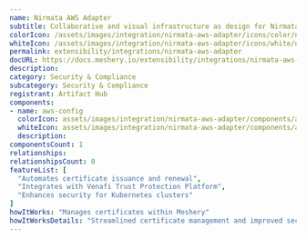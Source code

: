 ```yaml
---
name: Nirmata AWS Adapter
subtitle: Collaborative and visual infrastructure as design for Nirmata AWS Adapter
colorIcon: /assets/images/integration/nirmata-aws-adapter/icons/color/nirmata-aws-adapter-color.svg
whiteIcon: /assets/images/integration/nirmata-aws-adapter/icons/white/nirmata-aws-adapter-white.svg
permalink: extensibility/integrations/nirmata-aws-adapter
docURL: https://docs.meshery.io/extensibility/integrations/nirmata-aws-adapter
description: 
category: Security & Compliance
subcategory: Security & Compliance
registrant: Artifact Hub
components: 
- name: aws-config
  colorIcon: assets/images/integration/nirmata-aws-adapter/components/aws-config/icons/color/aws-config-color.svg
  whiteIcon: assets/images/integration/nirmata-aws-adapter/components/aws-config/icons/white/aws-config-white.svg
  description: 
componentsCount: 1
relationships: 
relationshipsCount: 0
featureList: [
  "Automates certificate issuance and renewal",
  "Integrates with Venafi Trust Protection Platform",
  "Enhances security for Kubernetes clusters"
]
howItWorks: "Manages certificates within Meshery"
howItWorksDetails: "Streamlined certificate management and improved security in Kubernetes"
---
```

